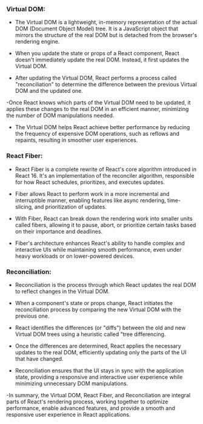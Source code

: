 ### Virtual DOM:

- The Virtual DOM is a lightweight, in-memory representation of the actual DOM (Document Object Model) tree. It is a JavaScript object that mirrors the structure of the real DOM but is detached from the browser's rendering engine.

- When you update the state or props of a React component, React doesn't immediately update the real DOM. Instead, it first updates the Virtual DOM.

- After updating the Virtual DOM, React performs a process called "reconciliation" to determine the difference between the previous Virtual DOM and the updated one.

-Once React knows which parts of the Virtual DOM need to be updated, it applies these changes to the real DOM in an efficient manner, minimizing the number of DOM manipulations needed.

- The Virtual DOM helps React achieve better performance by reducing the frequency of expensive DOM operations, such as reflows and repaints, resulting in smoother user experiences.



### React Fiber:

- React Fiber is a complete rewrite of React's core algorithm introduced in React 16. It's an implementation of the reconciler algorithm, responsible for how React schedules, prioritizes, and executes updates.

- Fiber allows React to perform work in a more incremental and interruptible manner, enabling features like async rendering, time-slicing, and prioritization of updates.

- With Fiber, React can break down the rendering work into smaller units called fibers, allowing it to pause, abort, or prioritize certain tasks based on their importance and deadlines.

- Fiber's architecture enhances React's ability to handle complex and interactive UIs while maintaining smooth performance, even under heavy workloads or on lower-powered devices.



### Reconciliation:

- Reconciliation is the process through which React updates the real DOM to reflect changes in the Virtual DOM.

- When a component's state or props change, React initiates the reconciliation process by comparing the new Virtual DOM with the previous one.

- React identifies the differences (or "diffs") between the old and new Virtual DOM trees using a heuristic called "tree differencing.

- Once the differences are determined, React applies the necessary updates to the real DOM, efficiently updating only the parts of the UI that have changed.

- Reconciliation ensures that the UI stays in sync with the application state, providing a responsive and interactive user experience while minimizing unnecessary DOM manipulations.

-In summary, the Virtual DOM, React Fiber, and Reconciliation are integral parts of React's rendering process, working together to optimize performance, enable advanced features, and provide a smooth and responsive user experience in React applications.